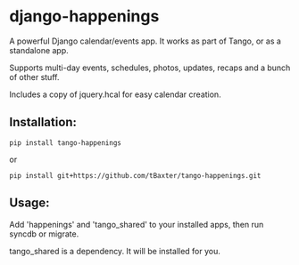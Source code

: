 django-happenings
=================

A powerful Django calendar/events app. It works as part of Tango, or as a standalone app.

Supports multi-day events, schedules, photos, updates, recaps and a bunch of other stuff.

Includes a copy of jquery.hcal for easy calendar creation.


## Installation:

    pip install tango-happenings

or 

    pip install git+https://github.com/tBaxter/tango-happenings.git


## Usage:
Add 'happenings' and 'tango_shared' to your installed apps, then run syncdb or migrate.

tango_shared is a dependency. It will be installed for you.